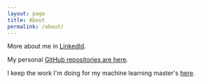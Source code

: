 ```yaml
---
layout: page
title: About
permalink: /about/
---
```


More about me in [LinkedId](https://www.linkedin.com/in/christiangarbin/).

My personal [GitHub repositories are here](https://github.com/cgarbin).

I keep the work I'm doing for my machine learning master's [here](https://github.com/fau-masters-collected-works-cgarbin). 

